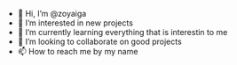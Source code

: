 - 👋 Hi, I’m @zoyaiga
- 👀 I’m interested in new projects
- 🌱 I’m currently learning everything that is interestin to me
- 💞️ I’m looking to collaborate on good projects
- 📫 How to reach me by my name

<!---
zoyaiga3/zoyaiga3 is a ✨ special ✨ repository because its `README.md` (this file) appears on your GitHub profile.
You can click the Preview link to take a look at your changes.
--->
